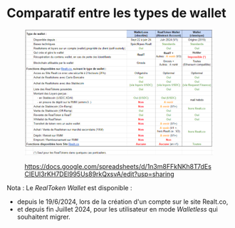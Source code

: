 # Comparatif entre les types de wallet

<figure><img src="../../.gitbook/assets/image (295).png" alt=""><figcaption><p><a href="https://docs.google.com/spreadsheets/d/1n3m8FFkNKh8T7dEsCIEUl3rKH7DEl995Us89rkQxsvA/edit?usp=sharing">https://docs.google.com/spreadsheets/d/1n3m8FFkNKh8T7dEsCIEUl3rKH7DEl995Us89rkQxsvA/edit?usp=sharing</a></p></figcaption></figure>

Nota : Le _RealToken Wallet_ est disponible :&#x20;

* depuis le 19/6/2024,  lors de la création d'un compte sur le site Realt.co,
* et depuis fin Juillet 2024, pour les utilisateur en mode _Walletless_ qui souhaitent migrer.
